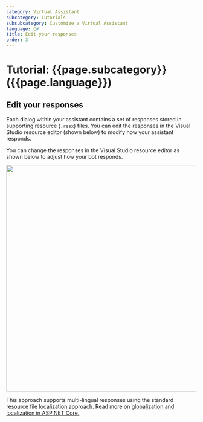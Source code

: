 ```yaml
---
category: Virtual Assistant
subcategory: Tutorials
subsubcategory: Customize a Virtual Assistant
language: C#
title: Edit your responses
order: 3
---
```


# Tutorial: {{page.subcategory}} ({{page.language}})

## Edit your responses

Each dialog within your assistant contains a set of responses stored in supporting resource (`.resx`) files. You can edit the responses in the Visual Studio resource editor (shown below) to modify how your assistant responds.

You can change the responses in the Visual Studio resource editor as shown below to adjust how your bot responds.

<p align="center">
<img src="{{site.baseurl}}/assets/images/quickstart-virtualassistant-editresponses.png" width="600">
</p>

This approach supports multi-lingual responses using the standard resource file localization approach. Read more on [globalization and localization in ASP.NET Core.](https://docs.microsoft.com/en-us/aspnet/core/fundamentals/localization?view=aspnetcore-2.1)